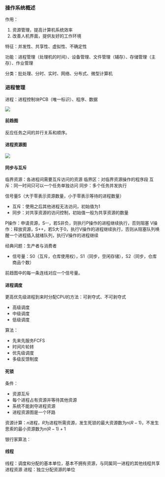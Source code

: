 ### 操作系统概述

作用：
 1. 资源管理，提高计算机系统效率
 2. 改善人机界面，提供友好的工作环境

特征：并发性、共享性、虚拟性、不确定性

功能：进程管理（处理机的时间）、设备管理、文件管理（辅存）、存储管理（主存）、作业管理

分类：批处理、分时、实时、网络、分布式、微型计算机




### 进程管理

进程：进程控制块PCB（唯一标识）、程序、数据

![](https://s2.loli.net/2023/05/23/fXmLzND4CP6GsnW.png)

#### 前趋图

反应任务之间的并行关系和顺序。

#### 进程资源图

![](https://s2.loli.net/2023/05/23/7tgoBIXfbNRxYaz.png)

#### 同步与互斥

临界资源：各进程间需要互斥访问的资源
临界区：对临界资源操作的程序段
互斥：同一时间只可以一个任务单独访问
同步：多个任务并发执行

信号量S（大于零表示资源数量，小于零表示等待的进程数量）
 - 互斥：使用之后其他进程无法访问，初始值为1
 - 同步：对共享资源的访问控制，初始值一般为共享资源的数量

P操作：申请资源，S--，若S非负，则执行P操作的进程继续执行，否则阻塞
V操作：释放资源，S++，若S大于0，执行V操作的进程继续执行，否则从阻塞队列唤醒一个进程插入就绪队列，执行V操作的进程继续

经典问题：生产者与消费者
 - 信号量：S0（互斥，仓库使用权），S1（同步，空闲存储），S2（同步，仓库商品个数）

前趋图中的每一条连线对应一个信号量。

#### 进程调度

更高优先级进程到来时分配CPU的方法：可剥夺式、不可剥夺式

- 高级调度
- 中级调度
- 低级调度

算法：
 - 先来先服务FCFS
 - 时间片轮转
 - 优先级调度
 - 多级反馈制度

#### 死锁

条件：
 - 资源互斥
 - 每个进程占有资源并等待其他资源
 - 系统不能剥夺进程资源
 - 进程资源图是一个环路

资源计算：$n$进程，$R$为进程所需资源，发生死锁的最大资源数为$n(R-1)$，不发生思索的最小资源数为$n(R-1) + 1$

银行家算法：

#### 线程

线程：调度和分配的基本单位，基本不拥有资源，与同属同一进程的其他线程共享进程资源
进程：独立分配资源的单位
